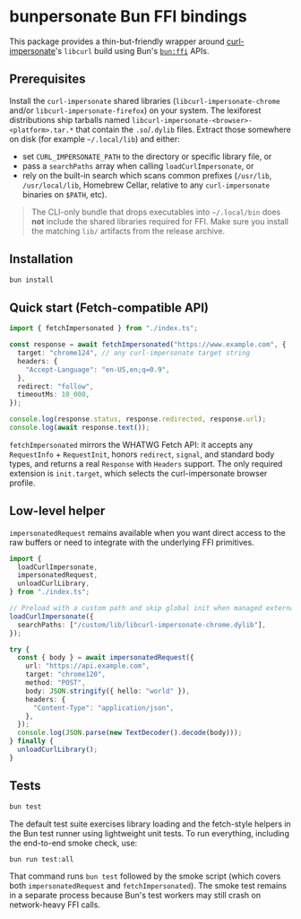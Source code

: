 # bunpersonate Bun FFI bindings

This package provides a thin-but-friendly wrapper around [curl-impersonate](https://github.com/lexiforest/curl-impersonate)'s `libcurl` build using Bun's [`bun:ffi`](https://bun.sh/docs/api/ffi) APIs.

## Prerequisites

Install the `curl-impersonate` shared libraries (`libcurl-impersonate-chrome` and/or `libcurl-impersonate-firefox`) on your system. The lexiforest distributions ship tarballs named `libcurl-impersonate-<browser>-<platform>.tar.*` that contain the `.so`/`.dylib` files. Extract those somewhere on disk (for example `~/.local/lib`) and either:

- set `CURL_IMPERSONATE_PATH` to the directory or specific library file, or
- pass a `searchPaths` array when calling `loadCurlImpersonate`, or
- rely on the built-in search which scans common prefixes (`/usr/lib`, `/usr/local/lib`, Homebrew Cellar, relative to any `curl-impersonate` binaries on `$PATH`, etc).

> The CLI-only bundle that drops executables into `~/.local/bin` does **not** include the shared libraries required for FFI. Make sure you install the matching `lib/` artifacts from the release archive.

## Installation

```bash
bun install
```

## Quick start (Fetch-compatible API)

```ts
import { fetchImpersonated } from "./index.ts";

const response = await fetchImpersonated("https://www.example.com", {
  target: "chrome124", // any curl-impersonate target string
  headers: {
    "Accept-Language": "en-US,en;q=0.9",
  },
  redirect: "follow",
  timeoutMs: 10_000,
});

console.log(response.status, response.redirected, response.url);
console.log(await response.text());
```

`fetchImpersonated` mirrors the WHATWG Fetch API: it accepts any `RequestInfo` + `RequestInit`, honors `redirect`, `signal`, and standard body types, and returns a real `Response` with `Headers` support. The only required extension is `init.target`, which selects the curl-impersonate browser profile.

## Low-level helper

`impersonatedRequest` remains available when you want direct access to the raw buffers or need to integrate with the underlying FFI primitives.

```ts
import {
  loadCurlImpersonate,
  impersonatedRequest,
  unloadCurlLibrary,
} from "./index.ts";

// Preload with a custom path and skip global init when managed externally
loadCurlImpersonate({
  searchPaths: ["/custom/lib/libcurl-impersonate-chrome.dylib"],
});

try {
  const { body } = await impersonatedRequest({
    url: "https://api.example.com",
    target: "chrome120",
    method: "POST",
    body: JSON.stringify({ hello: "world" }),
    headers: {
      "Content-Type": "application/json",
    },
  });
  console.log(JSON.parse(new TextDecoder().decode(body)));
} finally {
  unloadCurlLibrary();
}
```

## Tests

```bash
bun test
```

The default test suite exercises library loading and the fetch-style helpers in the Bun test runner using lightweight unit tests. To run everything, including the end-to-end smoke check, use:

```bash
bun run test:all
```

That command runs `bun test` followed by the smoke script (which covers both `impersonatedRequest` and `fetchImpersonated`). The smoke test remains in a separate process because Bun's test workers may still crash on network-heavy FFI calls.
